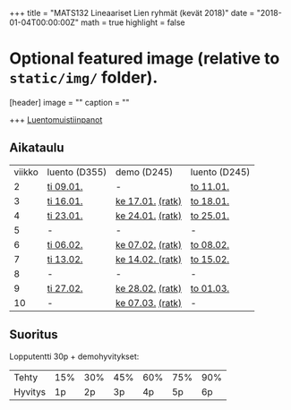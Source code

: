 +++
title = "MATS132 Lineaariset Lien ryhmät (kevät 2018)"
date = "2018-01-04T00:00:00Z"
math = true
highlight = false

# Optional featured image (relative to `static/img/` folder).
[header]
image = ""
caption = ""

+++
<a href="mats132_luennot.pdf">Luentomuistiinpanot</a>

## Aikataulu
<table>
<tr><td>viikko</td><td>luento (D355)</td><td>demo (D245)</td><td>luento (D245)</td></tr>
<tr><td>2</td>
<td><a href="luento_01_0901.pdf">ti 09.01.</a></td><td>-</td>
<td><a href="luento_02_1101.pdf">to 11.01.</a></td>
</tr>
<tr><td>3</td>
<td><a href="luento_03_1601.pdf">ti 16.01.</a></td>
<td><a href="mats132_demo1.pdf">ke 17.01.</a> <a href="mats132_demo1_ratk.pdf">(ratk)</a></td>
<td><a href="luento_04_1801.pdf">to 18.01.</a></td>
</tr>
<tr><td>4</td><td><a href="luento_05_2301.pdf">ti 23.01.</a></td>
<td><a href="mats132_demo2.pdf">ke 24.01.</a> <a href="mats132_demo2_ratk.pdf">(ratk)</a></td>
<td><a href="luento_06_2501.pdf">to 25.01.</a></td>
</tr>
<tr><td>5</td><td>-</td><td>-</td><td>-</td></tr>
<tr><td>6</td><td>
<a href="luento_07_0602.pdf">ti 06.02.</a></td>
<td><a href="mats132_demo3.pdf">ke 07.02.</a> <a href="mats132_demo3_ratk.pdf">(ratk)</a></td>
<td><a href="luento_08_0802.pdf">to 08.02.</a></td>
</tr>
<tr><td>7</td>
<td><a href="luento_09_1302.pdf">ti 13.02.</a></td>
<td><a href="mats132_demo4.pdf">ke 14.02. <a href="mats132_demo4_ratk.pdf">(ratk)</a></a></td>
<td><a href="luento_10_1502.pdf">to 15.02.</a></td>
</tr>
<tr><td>8</td><td>-</td><td>-</td><td>-</td></tr>
<tr><td>9</td>
<td><a href="luento_11_2702.pdf">ti 27.02.</a></td>
<td><a href="mats132_demo5.pdf">ke 28.02.</a> <a href="mats132_demo5_ratk.pdf">(ratk)</a></td>
<td><a href="luento_12_0103.pdf">to 01.03.</a></td>
</tr>
<tr><td>10</td><td>-</td>
<td><a href="mats132_demo6.pdf">ke 07.03.</a> <a href="mats132_demo6_ratk.pdf">(ratk)</a></td>
<td>-</td></tr>
</table>

## Suoritus
Lopputentti 30p + demohyvitykset:
<table>
<tr><td>Tehty</td><td>15%</td><td>30%</td><td>45%</td><td>60%</td><td>75%</td><td>90%</td></tr>
<tr><td>Hyvitys</td><td>1p</td><td>2p</td><td>3p</td><td>4p</td><td>5p</td><td>6p</td></tr>
</table>
